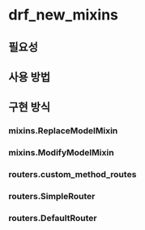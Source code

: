 # drf_new_mixins

## 필요성

## 사용 방법

## 구현 방식

### mixins.ReplaceModelMixin

### mixins.ModifyModelMixin

### routers.custom_method_routes

### routers.SimpleRouter

### routers.DefaultRouter
